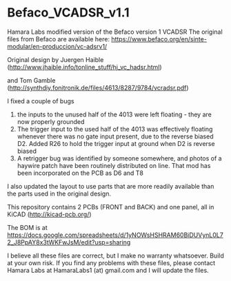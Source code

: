 # Befaco_VCADSR_v1.1
Hamara Labs modified version of the Befaco version 1 VCADSR
The original files from Befaco are available here:
https://www.befaco.org/en/sinte-modular/en-produccion/vc-adsrv1/

Original design by Juergen Haible (http://www.jhaible.info/tonline_stuff/hj_vc_hadsr.html) 

and Tom Gamble (http://synthdiy.fonitronik.de/files/4613/8287/9784/vcradsr.pdf)

I fixed a couple of bugs
  1) the inputs to the unused half of the 4013 were left floating - they are now properly grounded
  2) The trigger input to the used half of the 4013 was effectively floating whenever there was no gate input present, 
  due to the reverse biased D2. Added R26 to hold the trigger input at ground when D2 is reverse biased
  3) A retrigger bug was identified by someone somewhere, and photos of a haywire patch have been routinely distributed on line.
  That mod has been incorporated on the PCB as D6 and T8
  
I also updated the layout to use parts that are more readily available than the parts used in the original design. 
  
This repository contains 2 PCBs (FRONT and BACK) and one panel, all in KiCAD (http://kicad-pcb.org/)

The BOM is at https://docs.google.com/spreadsheets/d/1yNOWsHSHRAM60BiDUVynL0L72_J8PpAY8x3tWKFwJsM/edit?usp=sharing

I believe all these files are correct, but I make no warranty whatsoever. Build at your own risk. If you find any problems with these files, please contact Hamara Labs at HamaraLabs1 (at) gmail.com and I will update the files.
